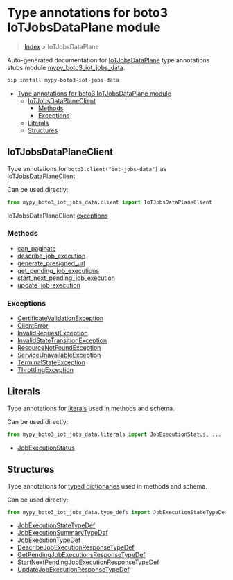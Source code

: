 # Type annotations for boto3 IoTJobsDataPlane module

> [Index](../index.md) > IoTJobsDataPlane

Auto-generated documentation for [IoTJobsDataPlane](https://boto3.amazonaws.com/v1/documentation/api/latest/reference/services/iot-jobs-data.html#IoTJobsDataPlane)
type annotations stubs module [mypy_boto3_iot_jobs_data](https://pypi.org/project/mypy-boto3-iot-jobs-data/).

```bash
pip install mypy-boto3-iot-jobs-data
```

- [Type annotations for boto3 IoTJobsDataPlane module](#type-annotations-for-boto3-iotjobsdataplane-module)
  - [IoTJobsDataPlaneClient](#iotjobsdataplaneclient)
    - [Methods](#methods)
    - [Exceptions](#exceptions)
  - [Literals](#literals)
  - [Structures](#structures)

## IoTJobsDataPlaneClient

Type annotations for  `boto3.client("iot-jobs-data")` as [IoTJobsDataPlaneClient](./client.md)

Can be used directly:

```python
from mypy_boto3_iot_jobs_data.client import IoTJobsDataPlaneClient
```


IoTJobsDataPlaneClient [exceptions](./client.md#exceptions)



### Methods
- [can_paginate](./client.md#can-paginate)
- [describe_job_execution](./client.md#describe-job-execution)
- [generate_presigned_url](./client.md#generate-presigned-url)
- [get_pending_job_executions](./client.md#get-pending-job-executions)
- [start_next_pending_job_execution](./client.md#start-next-pending-job-execution)
- [update_job_execution](./client.md#update-job-execution)




### Exceptions
- [CertificateValidationException](./client.md#certificatevalidationexception)
- [ClientError](./client.md#clienterror)
- [InvalidRequestException](./client.md#invalidrequestexception)
- [InvalidStateTransitionException](./client.md#invalidstatetransitionexception)
- [ResourceNotFoundException](./client.md#resourcenotfoundexception)
- [ServiceUnavailableException](./client.md#serviceunavailableexception)
- [TerminalStateException](./client.md#terminalstateexception)
- [ThrottlingException](./client.md#throttlingexception)










## Literals

Type annotations for [literals](./literals.md) used in methods and schema.

Can be used directly:

```python
from mypy_boto3_iot_jobs_data.literals import JobExecutionStatus, ...
```

- [JobExecutionStatus](./literals.md#jobexecutionstatus)




## Structures


Type annotations for [typed dictionaries](./type_defs.md) used in methods and schema.

Can be used directly:

```python
from mypy_boto3_iot_jobs_data.type_defs import JobExecutionStateTypeDef, ...
```

- [JobExecutionStateTypeDef](./type_defs.md#jobexecutionstatetypedef)
- [JobExecutionSummaryTypeDef](./type_defs.md#jobexecutionsummarytypedef)
- [JobExecutionTypeDef](./type_defs.md#jobexecutiontypedef)
- [DescribeJobExecutionResponseTypeDef](./type_defs.md#describejobexecutionresponsetypedef)
- [GetPendingJobExecutionsResponseTypeDef](./type_defs.md#getpendingjobexecutionsresponsetypedef)
- [StartNextPendingJobExecutionResponseTypeDef](./type_defs.md#startnextpendingjobexecutionresponsetypedef)
- [UpdateJobExecutionResponseTypeDef](./type_defs.md#updatejobexecutionresponsetypedef)
